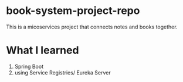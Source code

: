 # book-system-project-repo
This is a micoservices project that connects notes and books together.

# What I learned
1. Spring Boot
2. using Service Registries/ Eureka Server 
